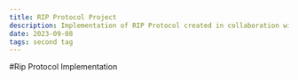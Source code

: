 ```yaml
---
title: RIP Protocol Project
description: Implementation of RIP Protocol created in collaboration with Adam Venroy
date: 2023-09-08
tags: second tag
---
```

#Rip Protocol Implementation
